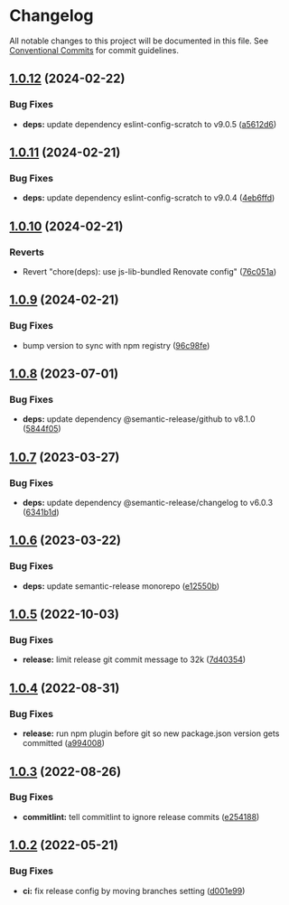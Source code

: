 # Changelog

All notable changes to this project will be documented in this file. See
[Conventional Commits](https://conventionalcommits.org) for commit guidelines.

## [1.0.12](https://github.com/LLK/scratch-semantic-release-config/compare/v1.0.11...v1.0.12) (2024-02-22)


### Bug Fixes

* **deps:** update dependency eslint-config-scratch to v9.0.5 ([a5612d6](https://github.com/LLK/scratch-semantic-release-config/commit/a5612d6a4d359c28feb76f8b222c2db52677c2e6))

## [1.0.11](https://github.com/LLK/scratch-semantic-release-config/compare/v1.0.10...v1.0.11) (2024-02-21)


### Bug Fixes

* **deps:** update dependency eslint-config-scratch to v9.0.4 ([4eb6ffd](https://github.com/LLK/scratch-semantic-release-config/commit/4eb6ffd452683e916315f9f8e93e1c903839c006))

## [1.0.10](https://github.com/LLK/scratch-semantic-release-config/compare/v1.0.9...v1.0.10) (2024-02-21)


### Reverts

* Revert "chore(deps): use js-lib-bundled Renovate config" ([76c051a](https://github.com/LLK/scratch-semantic-release-config/commit/76c051a2c900d97632da2e14fe1ec9d090dc0bb2))

## [1.0.9](https://github.com/LLK/scratch-semantic-release-config/compare/v1.0.8...v1.0.9) (2024-02-21)


### Bug Fixes

* bump version to sync with npm registry ([96c98fe](https://github.com/LLK/scratch-semantic-release-config/commit/96c98fec1bce0f1fbeb503790ee758c3e4c21ab5))

## [1.0.8](https://github.com/LLK/scratch-semantic-release-config/compare/v1.0.7...v1.0.8) (2023-07-01)


### Bug Fixes

* **deps:** update dependency @semantic-release/github to v8.1.0 ([5844f05](https://github.com/LLK/scratch-semantic-release-config/commit/5844f05d6782b7a5a78eaabb33061b859504c1a5))

## [1.0.7](https://github.com/LLK/scratch-semantic-release-config/compare/v1.0.6...v1.0.7) (2023-03-27)


### Bug Fixes

* **deps:** update dependency @semantic-release/changelog to v6.0.3 ([6341b1d](https://github.com/LLK/scratch-semantic-release-config/commit/6341b1d79b6322d5f699dc7283c6de67fb392ce2))

## [1.0.6](https://github.com/LLK/scratch-semantic-release-config/compare/v1.0.5...v1.0.6) (2023-03-22)


### Bug Fixes

* **deps:** update semantic-release monorepo ([e12550b](https://github.com/LLK/scratch-semantic-release-config/commit/e12550b057b0cc0e896a4ebc20995270fbf6e507))

## [1.0.5](https://github.com/LLK/scratch-semantic-release-config/compare/v1.0.4...v1.0.5) (2022-10-03)


### Bug Fixes

* **release:** limit release git commit message to 32k ([7d40354](https://github.com/LLK/scratch-semantic-release-config/commit/7d4035411704dc7d7b1f239584869c886c003079))

## [1.0.4](https://github.com/LLK/scratch-semantic-release-config/compare/v1.0.3...v1.0.4) (2022-08-31)


### Bug Fixes

* **release:** run npm plugin before git so new package.json version gets committed ([a994008](https://github.com/LLK/scratch-semantic-release-config/commit/a99400805bb9e62e2a8ee7ad10d77d3fc6a7088f))

## [1.0.3](https://github.com/LLK/scratch-semantic-release-config/compare/v1.0.2...v1.0.3) (2022-08-26)


### Bug Fixes

* **commitlint:** tell commitlint to ignore release commits ([e254188](https://github.com/LLK/scratch-semantic-release-config/commit/e254188550bdd1e0d89defebfcd6ddf1902e5928))

## [1.0.2](https://github.com/LLK/scratch-semantic-release-config/compare/v1.0.1...v1.0.2) (2022-05-21)


### Bug Fixes

* **ci:** fix release config by moving branches setting ([d001e99](https://github.com/LLK/scratch-semantic-release-config/commit/d001e991917c827bfe829707d2d35e8e60ba3c36))
